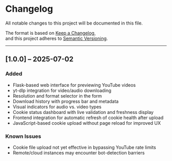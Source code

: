 # Changelog

All notable changes to this project will be documented in this file.

The format is based on [Keep a Changelog](https://keepachangelog.com/en/1.0.0/),  
and this project adheres to [Semantic Versioning](https://semver.org/).

---

## [1.0.0] – 2025-07-02

### Added
- Flask-based web interface for previewing YouTube videos
- yt-dlp integration for video/audio downloading
- Resolution and format selector in the form
- Download history with progress bar and metadata
- Visual indicators for audio vs. video types
- Cookie status dashboard with live validation and freshness display
- Frontend integration for automatic refresh of cookie health after upload
- JavaScript-based cookie upload without page reload for improved UX

### Known Issues
- Cookie file upload not yet effective in bypassing YouTube rate limits
- Remote/cloud instances may encounter bot-detection barriers

